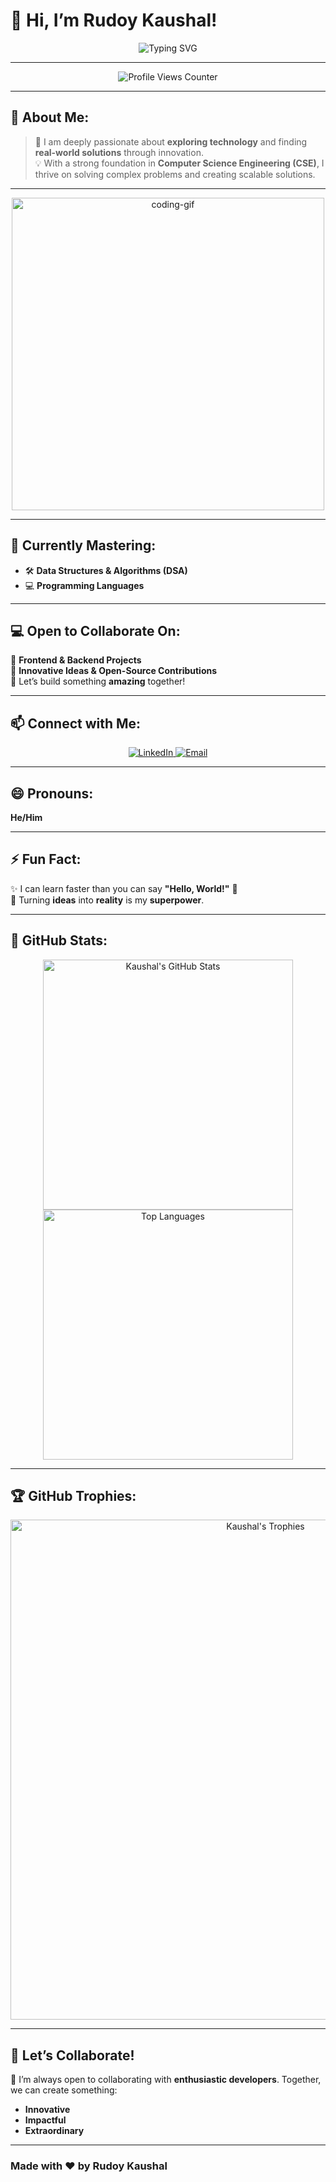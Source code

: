 # 👋 Hi, I’m **Rudoy Kaushal!**  
<div align="center">
    <img src="https://readme-typing-svg.herokuapp.com?font=Fira+Code&size=24&pause=1000&color=F75C7E&center=true&width=435&lines=Welcome+to+my+GitHub+Profile!;Passionate+Tech+Enthusiast;Exploring+and+Building+Innovations!" alt="Typing SVG" />
</div>

---

<div align="center">
    <img src="https://komarev.com/ghpvc/?username=KAUSHAL36977&style=for-the-badge&color=brightgreen" alt="Profile Views Counter" />
</div>

---

## 🌟 **About Me:**  
> 👀 I am deeply passionate about **exploring technology** and finding **real-world solutions** through innovation.  
> 💡 With a strong foundation in **Computer Science Engineering (CSE)**, I thrive on solving complex problems and creating scalable solutions.

---

<div align="center">
    <img src="https://user-images.githubusercontent.com/45101291/211208411-b49a6847-32a4-4973-bff7-e6fcf1a5b5f8.gif" alt="coding-gif" width="500px">
</div>

---

## 🌱 **Currently Mastering:**  
- 🛠 **Data Structures & Algorithms (DSA)**  
- 💻 **Programming Languages**  

---

## 💻 **Open to Collaborate On:**  
🎯 **Frontend & Backend Projects**  
🤝 **Innovative Ideas & Open-Source Contributions**  
🌟 Let’s build something **amazing** together!  

---

## 📫 **Connect with Me:**  
<div align="center">
    <a href="https://www.linkedin.com/in/kaushalrudoy" target="_blank">
        <img src="https://img.shields.io/badge/LinkedIn-0077B5?style=for-the-badge&logo=linkedin&logoColor=white" alt="LinkedIn">
    </a>
    <a href="mailto:kau333halkumar@gmail.com" target="_blank">
        <img src="https://img.shields.io/badge/Email-D14836?style=for-the-badge&logo=gmail&logoColor=white" alt="Email">
    </a>
</div>

---

## 😄 **Pronouns:**  
**He/Him**

---

## ⚡ **Fun Fact:**  
✨ I can learn faster than you can say **"Hello, World!"** 🚀  
🎯 Turning **ideas** into **reality** is my **superpower**.  

---

## 🌟 **GitHub Stats:**  
<div align="center">
    <img src="https://github-readme-stats.vercel.app/api?username=KAUSHAL36977&show_icons=true&theme=radical" alt="Kaushal's GitHub Stats" width="400px">
    <img src="https://github-readme-stats.vercel.app/api/top-langs/?username=KAUSHAL36977&layout=compact&theme=radical" alt="Top Languages" width="400px">
</div>

---

## 🏆 **GitHub Trophies:**  
<div align="center">
    <img src="https://github-profile-trophy.vercel.app/?username=KAUSHAL36977&theme=onedark&no-bg=true&no-frame=true&row=2&column=3" alt="Kaushal's Trophies" width="800px">
</div>

---

## 🚀 **Let’s Collaborate!**  
🌟 I’m always open to collaborating with **enthusiastic developers**. Together, we can create something:  
- **Innovative**  
- **Impactful**  
- **Extraordinary**  

---

### Made with ❤️ by **Rudoy Kaushal**
